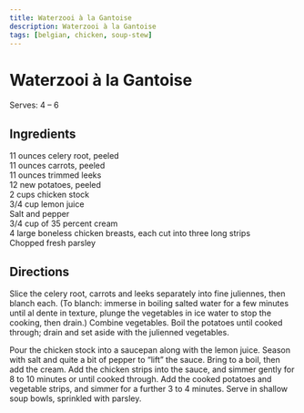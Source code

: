 ```yaml
---
title: Waterzooi à la Gantoise
description: Waterzooi à la Gantoise
tags: [belgian, chicken, soup-stew]
---
```


# Waterzooi à la Gantoise
Serves: 4 – 6

## Ingredients
11 ounces celery root, peeled  
11 ounces carrots, peeled  
11 ounces trimmed leeks  
12 new potatoes, peeled  
2 cups chicken stock  
3/4 cup lemon juice  
Salt and pepper  
3/4 cup of 35 percent cream  
4 large boneless chicken breasts, each cut into three long strips  
Chopped fresh parsley

## Directions
Slice the celery root, carrots and leeks separately into fine juliennes, then blanch each. (To blanch: immerse in boiling salted water for a few minutes until al dente in texture, plunge the vegetables in ice water to stop the cooking, then drain.) Combine vegetables. Boil the potatoes until cooked through; drain and set aside with the julienned vegetables.

Pour the chicken stock into a saucepan along with the lemon juice. Season with salt and quite a bit of pepper to “lift” the sauce. Bring to a boil, then add the cream. Add the chicken strips into the sauce, and simmer gently for 8 to 10 minutes or until cooked through. Add the cooked potatoes and vegetable strips, and simmer for a further 3 to 4 minutes. Serve in shallow soup bowls, sprinkled with parsley.